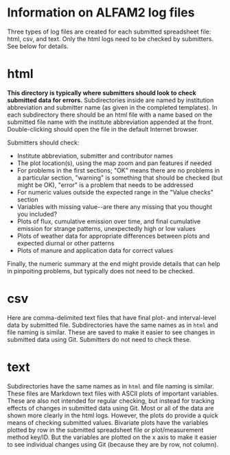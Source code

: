 # Information on ALFAM2 log files
Three types of log files are created for each submitted spreadsheet file: html, csv, and text.
Only the html logs need to be checked by submitters.
See below for details.

# html
**This directory is typically where submitters should look to check submitted data for errors.**
Subdirectories inside are named by institution abbreviation and submitter name (as given in the completed templates). 
In each subdirectory there should be an html file with a name based on the submitted file name with the institute abbreviation appended at the front.
Double-clicking should open the file in the default Internet browser.

Submitters should check:

* Institute abbreviation, submitter and contributor names
* The plot location(s), using the map zoom and pan features if needed
* For problems in the first sections; "OK" means there are no problems in a particular section, "warning" is something that should be checked (but might be OK), "error" is a problem that needs to be addressed
* For numeric values outside the expected range in the "Value checks" section
* Variables with missing value--are there any missing that you thought you included?
* Plots of flux, cumulative emission over time, and final cumulative emission for strange patterns, unexpectedly high or low values
* Plots of weather data for appropriate differences between plots and expected diurnal or other patterns
* Plots of manure and application data for correct values

Finally, the numeric summary at the end might provide details that can help in pinpoiting problems, but typically does not need to be checked.

# csv
Here are comma-delimited text files that have final plot- and interval-level data by submitted file.
Subdirectories have the same names as in `html` and file naming is similar.
These are saved to make it easier to see changes in submitted data using Git.
Submitters do not need to check these.

# text
Subdirectories have the same names as in `html` and file naming is similar.
These files are Markdown text files with ASCII plots of important variables.
These are also not intended for regular checking, but instead for tracking effects of changes in submitted data using Git.
Most or all of the data are shown more clearly in the html logs.
However, the plots do provide a quick means of checking submitted values.
Bivariate plots have the variables plotted by row in the submitted spreadsheet file or plot/measurement method key/ID.
But the variables are plotted on the x axis to make it easier to see individual changes using Git (because they are by row, not column).
